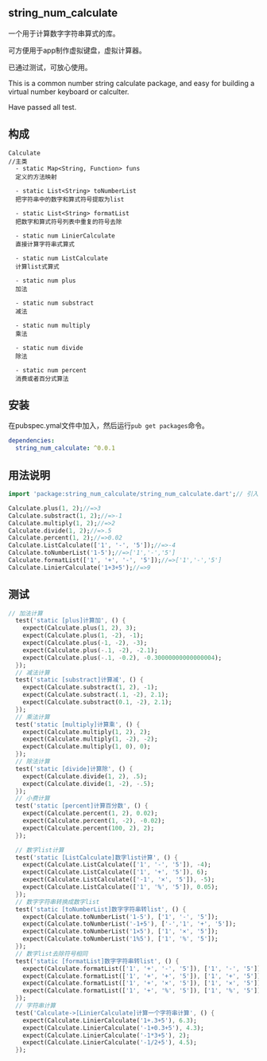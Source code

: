 ## string_num_calculate

一个用于计算数字字符串算式的库。

可方便用于app制作虚拟键盘，虚拟计算器。

已通过测试，可放心使用。

This is a common number string calculate package, and easy for building a virtual number keyboard or calculter.

Have passed all test.

## 构成
    
    Calculate
    //主类
      - static Map<String, Function> funs
      定义的方法映射

      - static List<String> toNumberList
      把字符串中的数字和算式符号提取为list
      
      - static List<String> formatList
      把数字和算式符号列表中重复的符号去除

      - static num LinierCalculate
      直接计算字符串式算式

      - static num ListCalculate
      计算list式算式

      - static num plus
      加法

      - static num substract
      减法

      - static num multiply
      乘法
      
      - static num divide
      除法

      - static num percent
      消费或者百分式算法

## 安装

在pubspec.ymal文件中加入，然后运行`pub get packages`命令。

```yaml
dependencies:
  string_num_calculate: ^0.0.1
```

## 用法说明

```dart
import 'package:string_num_calculate/string_num_calculate.dart';// 引入

Calculate.plus(1, 2);//=>3
Calculate.substract(1, 2);//=>-1
Calculate.multiply(1, 2);//=>2
Calculate.divide(1, 2);//=>.5
Calculate.percent(1, 2);//=>0.02
Calculate.ListCalculate(['1', '-', '5']);//=>-4
Calculate.toNumberList('1-5');//=>['1','-','5']
Calculate.formatList(['1', '+', '-', '5']);//=>['1','-','5']
Calculate.LinierCalculate('1+3+5');//=>9
```

## 测试
```dart
// 加法计算
  test('static [plus]计算加', () {
    expect(Calculate.plus(1, 2), 3);
    expect(Calculate.plus(1, -2), -1);
    expect(Calculate.plus(-1, -2), -3);
    expect(Calculate.plus(-.1, -2), -2.1);
    expect(Calculate.plus(-.1, -0.2), -0.30000000000000004);
  });
  // 减法计算
  test('static [substract]计算减', () {
    expect(Calculate.substract(1, 2), -1);
    expect(Calculate.substract(.1, -2), 2.1);
    expect(Calculate.substract(0.1, -2), 2.1);
  });
  // 乘法计算
  test('static [multiply]计算乘', () {
    expect(Calculate.multiply(1, 2), 2);
    expect(Calculate.multiply(1, -2), -2);
    expect(Calculate.multiply(1, 0), 0);
  });
  // 除法计算
  test('static [divide]计算除', () {
    expect(Calculate.divide(1, 2), .5);
    expect(Calculate.divide(1, -2), -.5);
  });
  // 小费计算
  test('static [percent]计算百分数', () {
    expect(Calculate.percent(1, 2), 0.02);
    expect(Calculate.percent(1, -2), -0.02);
    expect(Calculate.percent(100, 2), 2);
  });

  // 数字list计算
  test('static [ListCalculate]数字list计算', () {
    expect(Calculate.ListCalculate(['1', '-', '5']), -4);
    expect(Calculate.ListCalculate(['1', '+', '5']), 6);
    expect(Calculate.ListCalculate(['-1', '×', '5']), -5);
    expect(Calculate.ListCalculate(['1', '%', '5']), 0.05);
  });
  // 数字字符串转换成数字list
  test('static [toNumberList]数字字符串转list', () {
    expect(Calculate.toNumberList('1-5'), ['1', '-', '5']);
    expect(Calculate.toNumberList('-1+5'), ['-','1', '+', '5']);
    expect(Calculate.toNumberList('1×5'), ['1', '×', '5']);
    expect(Calculate.toNumberList('1%5'), ['1', '%', '5']);
  });
  // 数字list去除符号相同
  test('static [formatList]数字字符串转list', () {
    expect(Calculate.formatList(['1', '+', '-', '5']), ['1', '-', '5']);
    expect(Calculate.formatList(['1', '+', '+', '5']), ['1', '+', '5']);
    expect(Calculate.formatList(['1', '+', '×', '5']), ['1', '×', '5']);
    expect(Calculate.formatList(['1', '+', '%', '5']), ['1', '%', '5']);
  });
  // 字符串计算
  test('Calculate->[LinierCalculate]计算一个字符串计算', () {
    expect(Calculate.LinierCalculate('1+.3+5'), 6.3);
    expect(Calculate.LinierCalculate('-1+0.3+5'), 4.3);
    expect(Calculate.LinierCalculate('-1*3+5'), 2);
    expect(Calculate.LinierCalculate('-1/2+5'), 4.5);
  });
```